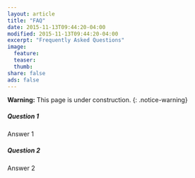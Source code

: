 ```yaml
---
layout: article
title: "FAQ"
date: 2015-11-13T09:44:20-04:00
modified: 2015-11-13T09:44:20-04:00
excerpt: "Frequently Asked Questions"
image:
  feature:
  teaser:
  thumb:
share: false
ads: false
---
```


**Warning:** This page is under construction.
{: .notice-warning}

##### Question 1

Answer 1

##### Question 2

Answer 2
